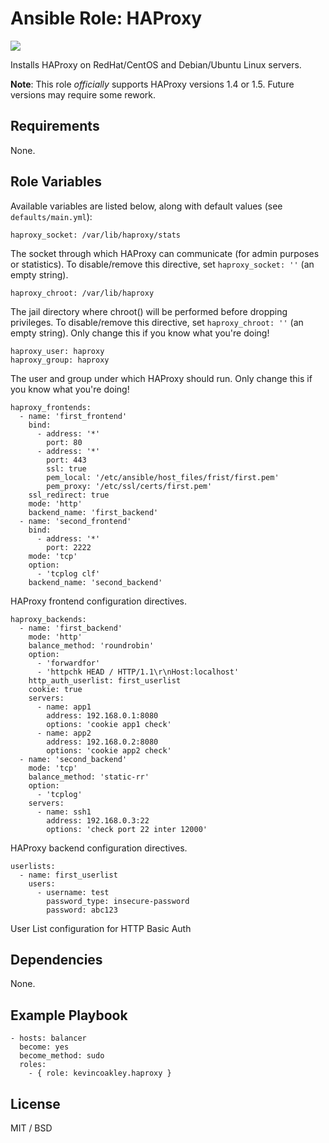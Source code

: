 # Ansible Role: HAProxy

![](https://github.com/kevincoakley/ansible-role-haproxy/workflows/Molecule%20Test/badge.svg)

Installs HAProxy on RedHat/CentOS and Debian/Ubuntu Linux servers.

**Note**: This role _officially_ supports HAProxy versions 1.4 or 1.5. Future versions may require some rework.

## Requirements

None.

## Role Variables

Available variables are listed below, along with default values (see `defaults/main.yml`):

    haproxy_socket: /var/lib/haproxy/stats

The socket through which HAProxy can communicate (for admin purposes or statistics). To disable/remove this directive, set `haproxy_socket: ''` (an empty string).

    haproxy_chroot: /var/lib/haproxy

The jail directory where chroot() will be performed before dropping privileges. To disable/remove this directive, set `haproxy_chroot: ''` (an empty string). Only change this if you know what you're doing!

    haproxy_user: haproxy
    haproxy_group: haproxy

The user and group under which HAProxy should run. Only change this if you know what you're doing!

    haproxy_frontends: 
      - name: 'first_frontend'
        bind:
          - address: '*'
            port: 80
          - address: '*'
            port: 443
            ssl: true
            pem_local: '/etc/ansible/host_files/frist/first.pem'
            pem_proxy: '/etc/ssl/certs/first.pem'
        ssl_redirect: true
        mode: 'http'
        backend_name: 'first_backend'
      - name: 'second_frontend'
        bind:
          - address: '*'
            port: 2222
        mode: 'tcp'
        option:
          - 'tcplog clf'
        backend_name: 'second_backend'
    

HAProxy frontend configuration directives.

    haproxy_backends:
      - name: 'first_backend'
        mode: 'http'
        balance_method: 'roundrobin'
        option:
          - 'forwardfor'
          - 'httpchk HEAD / HTTP/1.1\r\nHost:localhost'
        http_auth_userlist: first_userlist
        cookie: true
        servers:
          - name: app1
            address: 192.168.0.1:8080
            options: 'cookie app1 check'
          - name: app2
            address: 192.168.0.2:8080
            options: 'cookie app2 check'
      - name: 'second_backend'
        mode: 'tcp'
        balance_method: 'static-rr'
        option:
          - 'tcplog'
        servers:
          - name: ssh1
            address: 192.168.0.3:22
            options: 'check port 22 inter 12000'

HAProxy backend configuration directives.

    userlists:
      - name: first_userlist
        users:
          - username: test
            password_type: insecure-password
            password: abc123

User List configuration for HTTP Basic Auth

## Dependencies

None.

## Example Playbook

    - hosts: balancer
      become: yes
      become_method: sudo
      roles:
        - { role: kevincoakley.haproxy }

## License

MIT / BSD
